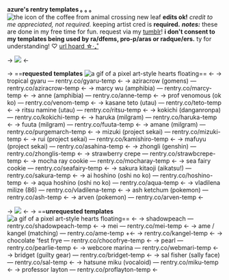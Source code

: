 **azure's rentry templates ｡ ｡ ｡** ![the icon of the coffee from animal crossing new leaf](https://i.postimg.cc/2j4xqnKp/tumblr-inline-ps60vh-Sut-N1wvtijq-75sq.png)
**edits ok!** *credit to me appreciated, not required.*
keeping artist cred is **required.**
***notes:*** these are done in my free time for fun. request via my [tumblr](https://internetoverdosed.tumblr.com)! **i don't consent to my templates being used by ra/dfems, pro-p/aras or radque/ers.** ty for understanding! ♡
[url hoard ☆‧₊˚](/squidsisters)

-> ![](https://i.postimg.cc/prGzr7PX/space.png) <-

-> ==**requested templates** ![a gif of a pixel art-style hearts floating](https://i.postimg.cc/B6qhX0rT/ezgif-3-2634a06619.gif)== <-
-> tropical gyaru ― rentry.co/gyaru-temp <-
-> aziracrow (gomens) ― rentry.co/aziracrow-temp <-
-> marcy wu (amphibia) ― rentry.co/marcy-temp <-
-> anne (amphibia) ― rentry.co/anne-temp <-
-> prof venomous (ok ko) ― rentry.co/venom-temp <-
-> kasane teto (utau) ― rentry.co/teto-temp <-
-> ritsu namine (utau) ― rentry.co/ritsu-temp <-
-> kokichi (danganronpa) ― rentry.co/kokichi-temp <-
-> haruka (milgram) ― rentry.co/haruka-temp <-
-> fuuta (milgram) ― rentry.co/fuuta-temp <-
-> amane (milgram) ― rentry.co/purgemarch-temp <-
-> mizuki (project sekai) ― rentry.co/mizuki-temp <-
-> rui (project sekai) ― rentry.co/kamishiro-temp <-
-> mafuyu (project sekai) ― rentry.co/asahina-temp <-
-> zhongli (genshin) ― rentry.co/zhonglis-temp <-
-> strawberry crepe ― rentry.co/strawbcrepe-temp <-
-> mocha ray cookie ― rentry.co/mocharay-temp <-
-> sea fairy cookie ― rentry.co/seafairy-temp <-
-> sakura kitaoji (aikatsu!) ― rentry.co/sakura-temp <-
-> ai hoshino (oshi no ko) ― rentry.co/hoshino-temp <-
-> aqua hoshino (oshi no ko) ― rentry.co/aqua-temp <-
-> vladilena milize (86) ― rentry.co/vladilena-temp <-
-> ash ketchum (pokemon) ― rentry.co/ash-temp <-
-> arven (pokemon) ― rentry.co/arven-temp <-

-> ![](https://i.postimg.cc/prGzr7PX/space.png) <-
-> ==**unrequested templates** ![a gif of a pixel art-style hearts floating](https://i.postimg.cc/pdVLm8Pj/ezgif-3-25b39c7251.gif)== <-
-> shadowpeach ― rentry.co/shadowpeach-temp <-
-> mei ― rentry.co/mei-temp <-
-> ame / kangel (matching) ― rentry.co/ame-temp +<-
-> rentry.co/kangel-temp <-
-> chocolate 'fest frye ― rentry.co/chocofrye-temp <-
-> pearl ― rentry.co/pearlie-temp <-
-> webcore marina ― rentry.co/webmari-temp <-
-> bridget (guilty gear) ― rentry.co/bridget-temp <-
-> sal fisher (sally face)  ― rentry.co/sal-temp <-
-> hatsune miku (vocaloid)  ― rentry.co/miku-temp <-
-> professor layton  ― rentry.co/proflayton-temp <-